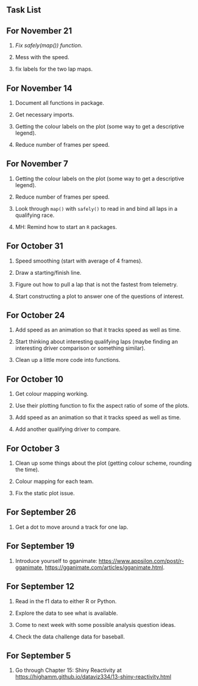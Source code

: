 ## Task List

## For November 21

1. *Fix safely(map()) function*.

2. Mess with the speed.

3. fix labels for the two lap maps.

## For November 14

1. Document all functions in package.

2. Get necessary imports.

3. Getting the colour labels on the plot (some way to get a descriptive legend).

4. Reduce number of frames per speed.

## For November 7

1. Getting the colour labels on the plot (some way to get a descriptive legend).

2. Reduce number of frames per speed.

3. Look through `map()` with `safely()` to read in and bind all laps in a qualifying race.

4. MH: Remind how to start an `R` packages.

## For October 31

1. Speed smoothing (start with average of 4 frames).

2. Draw a starting/finish line.

3. Figure out how to pull a lap that is not the fastest from telemetry.

4. Start constructing a plot to answer one of the questions of interest.

## For October 24

1. Add speed as an animation so that it tracks speed as well as time.

2. Start thinking about interesting qualifying laps (maybe finding an interesting driver comparison or something similar).

3. Clean up a little more code into functions.

## For October 10

1. Get colour mapping working.

2. Use their plotting function to fix the aspect ratio of some of the plots.

3. Add speed as an animation so that it tracks speed as well as time.

4. Add another qualifying driver to compare.


## For October 3

1. Clean up some things about the plot (getting colour scheme, rounding the time).

2. Colour mapping for each team.

3. Fix the static plot issue.

## For September 26

1. Get a dot to move around a track for one lap.

## For September 19

1. Introduce yourself to gganimate: <https://www.appsilon.com/post/r-gganimate>, <https://gganimate.com/articles/gganimate.html>.

## For September 12

1. Read in the f1 data to either R or Python.

2. Explore the data to see what is available.

3. Come to next week with some possible analysis question ideas.

4. Check the data challenge data for baseball.

## For September 5

1. Go through Chapter 15: Shiny Reactivity at <https://highamm.github.io/dataviz334/13-shiny-reactivity.html>


